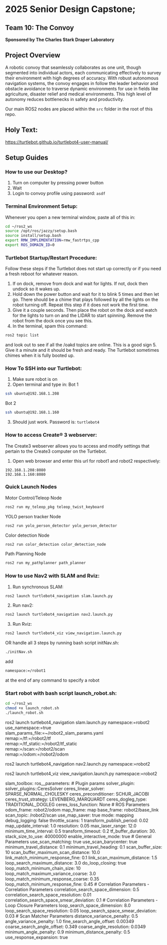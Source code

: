 # 2025 Senior Design Capstone; 
## Team 10: The Convoy
**Sponsored by The Charles Stark Draper Laboratory**

## Project Overview
A robotic convoy that seamlessly collaborates as one unit, though segmented into individual actors, each communicating effectively to survey their environment with high degrees of accuracy.
With robust autonomous navigation systems, the convoy engages in follow the leader behavior and obstacle avoidance to traverse dynamic environments for use in fields like agriculture, disaster relief and medical environments.
This high level of autonomy reduces bottlenecks in safety and productivity.

Our main ROS2 nodes are placed within the ```src``` folder in the root of this repo.

## Holy Text:
https://turtlebot.github.io/turtlebot4-user-manual/

## Setup Guides

### How to use our Desktop?
1. Turn on computer by pressing power button
2. Wait
3. Login to convoy profile using password: ```asdf```

### Terminal Environment Setup:
Whenever you open a new terminal window, paste all of this in:
```bash
cd ~/ros2_ws
source /opt/ros/jazzy/setup.bash
source install/setup.bash
export RMW_IMPLEMENTATION=rmw_fastrtps_cpp
export ROS_DOMAIN_ID=0
```

### Turtlebot Startup/Restart Procedure:
Follow these steps if the Turtlebot does not start up correctly or if you need a fresh reboot for whatever reason.

1. If on dock, remove from dock and wait for lights. If not, dock then undock so it wakes up.
2. Hold down the power button and wait for it to blink 5 times and then let go. There should be a chime that plays followed by all the lights on the robot turning off. Repeat this step if it does not work the first time.
3. Give it a couple seconds. Then place the robot on the dock and watch for the lights to turn on and the LIDAR to start spinning. Remove the robot from the dock once you see this.
4. In the terminal, spam this command:
```bash
ros2 topic list
```
and look out to see if all the /oakd topics are online. This is a good sign
5. Give it a minute and it should be fresh and ready. The Turtlebot sometimes chimes when it is fully booted up.


### How To SSH into our Turtlebot:
1. Make sure robot is on
2. Open terminal and type in:
Bot 1 
```bash
ssh ubuntu@192.168.1.208
```
Bot 2
```bash
ssh ubuntu@192.168.1.160
```
3. Should just work. Password is: ```turtlebot4```

### How to access Create® 3 webserver:
The Create3 webserver allows you to access and modify settings that pertain to the Create3 computer on the Turtlebot.

1. Open web browser and enter this url for robot1 and robot2 respectively: 
```
192.168.1.208:8080
192.168.1.160:8080
```

### Quick Launch Nodes
Motor Control/Teleop Node
```bash
ros2 run my_teleop_pkg teleop_twist_keyboard
```
YOLO person tracker Node
```bash
ros2 run yolo_person_detector yolo_person_detector
```
Color detection Node
```bash
ros2 run color_detection color_detection_node
```
Path Planning Node
```bash
ros2 run my_pathplanner path_planner
```

### How to use Nav2 with SLAM and Rviz:
1. Run synchronous SLAM:
```bash
ros2 launch turtlebot4_navigation slam.launch.py
```
2. Run nav2:
```bash
ros2 launch turtlebot4_navigation nav2.launch.py
```
3. Run Rviz:
```bash
ros2 launch turtlebot4_viz view_navigation.launch.py
```
OR
handle all 3 steps by running bash script initNav.sh:
```bash
./initNav.sh
```
add 
```bash
namespace:=/robot1
```
at the end of any command to specify a robot
### Start robot with bash script launch_robot.sh:
```bash
cd ~/ros2_ws
chmod +x launch_robot.sh
./launch_robot.sh
```

ros2 launch turtlebot4_navigation slam.launch.py namespace:=robot2 \
  use_namespace:=true \
  slam_params_file:=~/robot2_slam_params.yaml \
  remap:=/tf:=/robot2/tf \
  remap:=/tf_static:=/robot2/tf_static \
  remap:=/scan:=/robot2/scan \
  remap:=/odom:=/robot2/odom

ros2 launch turtlebot4_navigation nav2.launch.py namespace:=robot2

ros2 launch turtlebot4_viz view_navigation.launch.py namespace:=robot2

slam_toolbox:
  ros__parameters:
    # Plugin params
    solver_plugin: solver_plugins::CeresSolver
    ceres_linear_solver: SPARSE_NORMAL_CHOLESKY
    ceres_preconditioner: SCHUR_JACOBI
    ceres_trust_strategy: LEVENBERG_MARQUARDT
    ceres_dogleg_type: TRADITIONAL_DOGLEG
    ceres_loss_function: None
    # ROS Parameters
    odom_frame: robot2/odom
    map_frame: map
    base_frame: robot2/base_link
    scan_topic: /robot2/scan
    use_map_saver: true
    mode: mapping
    debug_logging: false
    throttle_scans: 1
    transform_publish_period: 0.02
    map_update_interval: 1.0
    resolution: 0.05
    max_laser_range: 12.0
    minimum_time_interval: 0.5
    transform_timeout: 0.2
    tf_buffer_duration: 30.
    stack_size_to_use: 40000000
    enable_interactive_mode: true
    # General Parameters
    use_scan_matching: true
    use_scan_barycenter: true
    minimum_travel_distance: 0.1
    minimum_travel_heading: 0.1
    scan_buffer_size: 10
    scan_buffer_maximum_scan_distance: 10.0
    link_match_minimum_response_fine: 0.1
    link_scan_maximum_distance: 1.5
    loop_search_maximum_distance: 3.0
    do_loop_closing: true
    loop_match_minimum_chain_size: 10
    loop_match_maximum_variance_coarse: 3.0
    loop_match_minimum_response_coarse: 0.35
    loop_match_minimum_response_fine: 0.45
    # Correlation Parameters - Correlation Parameters
    correlation_search_space_dimension: 0.5
    correlation_search_space_resolution: 0.01
    correlation_search_space_smear_deviation: 0.1
    # Correlation Parameters - Loop Closure Parameters
    loop_search_space_dimension: 8.0
    loop_search_space_resolution: 0.05
    loop_search_space_smear_deviation: 0.03
    # Scan Matcher Parameters
    distance_variance_penalty: 0.5
    angle_variance_penalty: 1.0
    fine_search_angle_offset: 0.00349
    coarse_search_angle_offset: 0.349
    coarse_angle_resolution: 0.0349
    minimum_angle_penalty: 0.9
    minimum_distance_penalty: 0.5
    use_response_expansion: true
